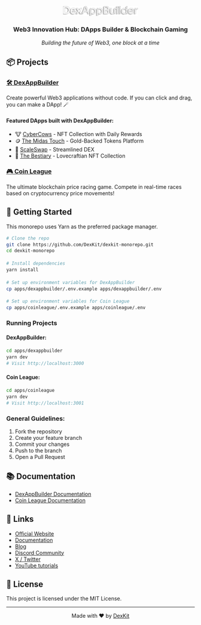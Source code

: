 <div align="center">
  <img src="apps/dexappbuilder/public/assets/dexappbuilder/DexAppBuilder-readme.png" alt="DexKit Logo" width="200"/>
  <h3>Web3 Innovation Hub: DApps Builder & Blockchain Gaming</h3>
  <em>Building the future of Web3, one block at a time</em>
</div>

## 📦 Projects

### [🛠️ DexAppBuilder](apps/dexappbuilder)
Create powerful Web3 applications without code. If you can click and drag, you can make a DApp! 🪄

#### Featured DApps built with DexAppBuilder:
- 🐮 [CyberCows](https://cybercows.dexkit.app/) - NFT Collection with Daily Rewards
- 🪙 [The Midas Touch](https://themidastouch.dexkit.app/) - Gold-Backed Tokens Platform
- 💱 [ScaleSwap](https://scaleswap.dexkit.app/) - Streamlined DEX
- 👹 [The Bestiary](https://thebestiary.dexkit.app/) - Lovecraftian NFT Collection

### [🎮 Coin League](apps/coinleague)
The ultimate blockchain price racing game. Compete in real-time races based on cryptocurrency price movements!

## 🚀 Getting Started

This monorepo uses Yarn as the preferred package manager.

```bash
# Clone the repo
git clone https://github.com/DexKit/dexkit-monorepo.git
cd dexkit-monorepo

# Install dependencies
yarn install

# Set up environment variables for DexAppBuilder
cp apps/dexappbuilder/.env.example apps/dexappbuilder/.env

# Set up environment variables for Coin League
cp apps/coinleague/.env.example apps/coinleague/.env
```

### Running Projects

#### DexAppBuilder:
```bash
cd apps/dexappbuilder
yarn dev
# Visit http://localhost:3000
```

#### Coin League:
```bash
cd apps/coinleague
yarn dev
# Visit http://localhost:3001
```

### General Guidelines:
1. Fork the repository
2. Create your feature branch
3. Commit your changes
4. Push to the branch
5. Open a Pull Request

## 📚 Documentation

- [DexAppBuilder Documentation](https://docs.dexkit.com/defi-products/dexappbuilder)
- [Coin League Documentation](https://docs.dexkit.com/gaming/predictions-hub/coin-league)

## 🔗 Links

- [Official Website](https://dexkit.com)
- [Documentation](https://docs.dexkit.com)
- [Blog](https://dexkit.com/blog)
- [Discord Community](https://discord.com/invite/dexkit-official-943552525217435649)
- [X / Twitter](https://x.com/intent/follow?screen_name=dexkit)
- [YouTube tutorials](https://www.youtube.com/@DexKit)

## 📜 License

This project is licensed under the MIT License.

---

<div align="center">
  Made with ❤️ by <a href="https://dexkit.com">DexKit</a>
</div>

